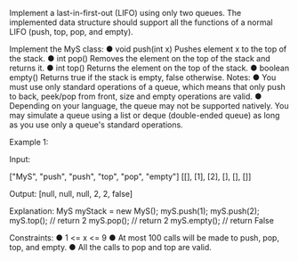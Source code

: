 Implement a last-in-first-out (LIFO) using only two queues. The implemented data structure should support all the functions of a normal LIFO (push, top, pop, and empty).

Implement the MyS class:
●	void push(int x) Pushes element x to the top of the stack.
●	int pop() Removes the element on the top of the stack and returns it.
●	int top() Returns the element on the top of the stack.
●	boolean empty() Returns true if the stack is empty, false otherwise.
Notes:
●	You must use only standard operations of a queue, which means that only push to back, peek/pop from front, size and empty operations are valid.
●	Depending on your language, the queue may not be supported natively. You may simulate a queue using a list or deque (double-ended queue) as long as you use only a queue's standard operations.

 
Example 1:

Input:

["MyS", "push", "push", "top", "pop", "empty"]
[[], [1], [2], [], [], []]

Output:
[null, null, null, 2, 2, false]

Explanation:
MyS myStack = new MyS();
myS.push(1);
myS.push(2);
myS.top(); // return 2
myS.pop(); // return 2
myS.empty(); // return False

 
Constraints:
●	1 <= x <= 9
●	At most 100 calls will be made to push, pop, top, and empty.
●	All the calls to pop and top are valid.

